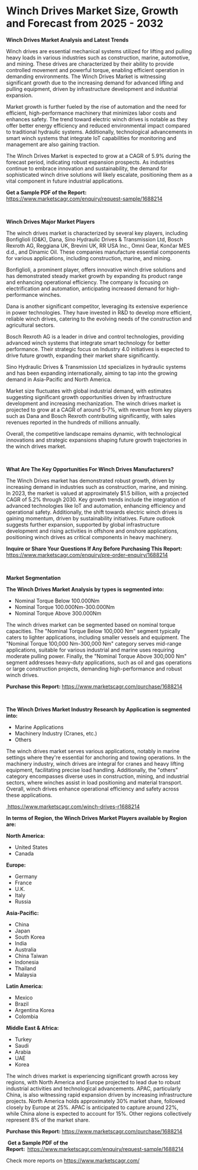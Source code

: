 <p><h1>Winch Drives Market Size, Growth and Forecast from 2025 - 2032</h1></p><p><strong>Winch Drives Market Analysis and Latest Trends</strong></p>
<p><p>Winch drives are essential mechanical systems utilized for lifting and pulling heavy loads in various industries such as construction, marine, automotive, and mining. These drives are characterized by their ability to provide controlled movement and powerful torque, enabling efficient operation in demanding environments. The Winch Drives Market is witnessing significant growth due to the increasing demand for advanced lifting and pulling equipment, driven by infrastructure development and industrial expansion.</p><p>Market growth is further fueled by the rise of automation and the need for efficient, high-performance machinery that minimizes labor costs and enhances safety. The trend toward electric winch drives is notable as they offer better energy efficiency and reduced environmental impact compared to traditional hydraulic systems. Additionally, technological advancements in smart winch systems that integrate IoT capabilities for monitoring and management are also gaining traction.</p><p>The Winch Drives Market is expected to grow at a CAGR of 5.9% during the forecast period, indicating robust expansion prospects. As industries continue to embrace innovation and sustainability, the demand for sophisticated winch drive solutions will likely escalate, positioning them as a vital component in future industrial applications.</p></p>
<p><strong>Get a Sample PDF of the Report:&nbsp;</strong> <a href="https://www.marketscagr.com/enquiry/request-sample/1688214?utm_campaign=2039&utm_medium=2&utm_source=Github&utm_content=ia&utm_term=19022025&utm_id=winch-drives">https://www.marketscagr.com/enquiry/request-sample/1688214</a></p>
<p>&nbsp;</p>
<p><strong>Winch Drives Major Market Players</strong></p>
<p><p>The winch drives market is characterized by several key players, including Bonfiglioli (O&K), Dana, Sino Hydraulic Drives & Transmission Ltd, Bosch Rexroth AG, Reggiana UK, Brevini UK, RR USA Inc., Omni Gear, Končar MES d.d., and Dinamic Oil. These companies manufacture essential components for various applications, including construction, marine, and mining.</p><p>Bonfiglioli, a prominent player, offers innovative winch drive solutions and has demonstrated steady market growth by expanding its product range and enhancing operational efficiency. The company is focusing on electrification and automation, anticipating increased demand for high-performance winches.</p><p>Dana is another significant competitor, leveraging its extensive experience in power technologies. They have invested in R&D to develop more efficient, reliable winch drives, catering to the evolving needs of the construction and agricultural sectors. </p><p>Bosch Rexroth AG is a leader in drive and control technologies, providing advanced winch systems that integrate smart technology for better performance. Their strategic focus on Industry 4.0 initiatives is expected to drive future growth, expanding their market share significantly.</p><p>Sino Hydraulic Drives & Transmission Ltd specializes in hydraulic systems and has been expanding internationally, aiming to tap into the growing demand in Asia-Pacific and North America.</p><p>Market size fluctuates with global industrial demand, with estimates suggesting significant growth opportunities driven by infrastructure development and increasing mechanization. The winch drives market is projected to grow at a CAGR of around 5-7%, with revenue from key players such as Dana and Bosch Rexroth contributing significantly, with sales revenues reported in the hundreds of millions annually.</p><p>Overall, the competitive landscape remains dynamic, with technological innovations and strategic expansions shaping future growth trajectories in the winch drives market.</p></p>
<p>&nbsp;</p>
<p><strong>What Are The Key Opportunities For Winch Drives Manufacturers?</strong></p>
<p><p>The Winch Drives market has demonstrated robust growth, driven by increasing demand in industries such as construction, marine, and mining. In 2023, the market is valued at approximately $1.5 billion, with a projected CAGR of 5.2% through 2030. Key growth trends include the integration of advanced technologies like IoT and automation, enhancing efficiency and operational safety. Additionally, the shift towards electric winch drives is gaining momentum, driven by sustainability initiatives. Future outlook suggests further expansion, supported by global infrastructure development and rising activities in offshore and onshore applications, positioning winch drives as critical components in heavy machinery.</p></p>
<p><strong>Inquire or Share Your Questions If Any Before Purchasing This Report:</strong> <a href="https://www.marketscagr.com/enquiry/pre-order-enquiry/1688214?utm_campaign=2039&utm_medium=2&utm_source=Github&utm_content=ia&utm_term=19022025&utm_id=winch-drives">https://www.marketscagr.com/enquiry/pre-order-enquiry/1688214</a></p>
<p>&nbsp;</p>
<p><strong>Market Segmentation</strong></p>
<p><strong>The Winch Drives Market Analysis by types is segmented into:</strong></p>
<p><ul><li>Nominal Torque Below 100.000Nm</li><li>Nominal Torque 100.000Nm-300.000Nm</li><li>Nominal Torque Above 300.000Nm</li></ul></p>
<p><p>The winch drives market can be segmented based on nominal torque capacities. The "Nominal Torque Below 100,000 Nm" segment typically caters to lighter applications, including smaller vessels and equipment. The "Nominal Torque 100,000 Nm-300,000 Nm" category serves mid-range applications, suitable for various industrial and marine uses requiring moderate pulling power. Finally, the "Nominal Torque Above 300,000 Nm" segment addresses heavy-duty applications, such as oil and gas operations or large construction projects, demanding high-performance and robust winch drives.</p></p>
<p><strong>Purchase this Report:&nbsp;</strong><a href="https://www.marketscagr.com/purchase/1688214?utm_campaign=2039&utm_medium=2&utm_source=Github&utm_content=ia&utm_term=19022025&utm_id=winch-drives">https://www.marketscagr.com/purchase/1688214</a></p>
<p>&nbsp;</p>
<p><strong>The Winch Drives Market Industry Research by Application is segmented into:</strong></p>
<p><ul><li>Marine Applications</li><li>Machinery Industry (Cranes, etc.)</li><li>Others</li></ul></p>
<p><p>The winch drives market serves various applications, notably in marine settings where they're essential for anchoring and towing operations. In the machinery industry, winch drives are integral for cranes and heavy lifting equipment, facilitating precise load handling. Additionally, the "others" category encompasses diverse uses in construction, mining, and industrial sectors, where winches assist in load positioning and material transport. Overall, winch drives enhance operational efficiency and safety across these applications.</p></p>
<p><a href="https://www.marketscagr.com/winch-drives-r1688214?utm_campaign=2039&utm_medium=2&utm_source=Github&utm_content=ia&utm_term=19022025&utm_id=winch-drives">&nbsp;https://www.marketscagr.com/winch-drives-r1688214</a></p>
<p><strong>In terms of Region, the Winch Drives Market Players available by Region are:</strong></p>
<p>
    <p> <strong> North America: </strong>
        <ul>
            <li>United States</li>
            <li>Canada</li>
        </ul>
        </p> 
    <p> <strong> Europe: </strong>
        <ul>
            <li>Germany</li>
            <li>France</li>
            <li>U.K.</li>
            <li>Italy</li>
            <li>Russia</li>
        </ul>
        </p> 
    <p> <strong> Asia-Pacific: </strong>
        <ul>
            <li>China</li>
            <li>Japan</li>
            <li>South Korea</li>
            <li>India</li>
            <li>Australia</li>
            <li>China Taiwan</li>
            <li>Indonesia</li>
            <li>Thailand</li>
            <li>Malaysia</li>
        </ul>
        </p> 
    <p> <strong> Latin America: </strong>
        <ul>
            <li>Mexico</li>
            <li>Brazil</li>
            <li>Argentina Korea</li>
            <li>Colombia</li>
        </ul>
        </p> 
    <p> <strong> Middle East & Africa: </strong>
        <ul>
            <li>Turkey</li>
            <li>Saudi</li>
            <li>Arabia</li>
            <li>UAE</li>
            <li>Korea</li>
        </ul>
    </p>
    </p>
<p><p>The winch drives market is experiencing significant growth across key regions, with North America and Europe projected to lead due to robust industrial activities and technological advancements. APAC, particularly China, is also witnessing rapid expansion driven by increasing infrastructure projects. North America holds approximately 30% market share, followed closely by Europe at 25%. APAC is anticipated to capture around 22%, while China alone is expected to account for 15%. Other regions collectively represent 8% of the market share.</p></p>
<p><strong>Purchase this Report: </strong><a href="https://www.marketscagr.com/purchase/1688214?utm_campaign=2039&utm_medium=2&utm_source=Github&utm_content=ia&utm_term=19022025&utm_id=winch-drives">https://www.marketscagr.com/purchase/1688214</a></p>
<p>&nbsp;<strong>Get a Sample PDF of the Report:&nbsp;&nbsp;</strong><a href="https://www.marketscagr.com/enquiry/request-sample/1688214?utm_campaign=2039&utm_medium=2&utm_source=Github&utm_content=ia&utm_term=19022025&utm_id=winch-drives">https://www.marketscagr.com/enquiry/request-sample/1688214</a></p>
<p><strong></strong></p>
<p>Check more reports on <a href="https://www.marketscagr.com/?utm_campaign=2039&utm_medium=2&utm_source=Github&utm_content=ia&utm_term=19022025&utm_id=winch-drives">https://www.marketscagr.com/</a></p>